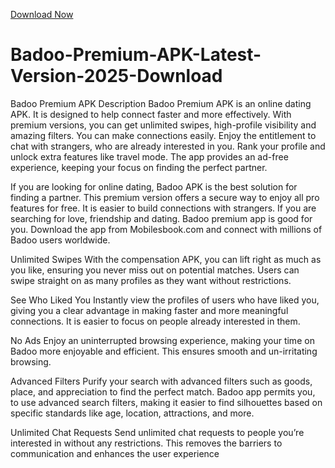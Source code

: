 <a href="https://www.mobilesbook.com/badoo-premium-apk/" target="_blank">Download Now</a>

# Badoo-Premium-APK-Latest-Version-2025-Download

Badoo Premium APK Description
Badoo Premium APK is an online dating APK. It is designed to help connect faster and more effectively. With premium versions, you can get unlimited swipes, high-profile visibility and amazing filters. You can make connections easily. Enjoy the entitlement to chat with strangers, who are already interested in you. Rank your profile and unlock extra features like travel mode. The app provides an ad-free experience, keeping your focus on finding the perfect partner.

If you are looking for online dating, Badoo APK is the best solution for finding a partner. This premium version offers a secure way to enjoy all pro features for free. It is easier to build connections with strangers. If you are searching for love, friendship and dating. Badoo premium app is good for you. Download the app from Mobilesbook.com and connect with millions of Badoo users worldwide.

Unlimited Swipes
With the compensation APK, you can lift right as much as you like, ensuring you never miss out on potential matches. Users can swipe straight on as many profiles as they want without restrictions.

See Who Liked You
Instantly view the profiles of users who have liked you, giving you a clear advantage in making faster and more meaningful connections. It is easier to focus on people already interested in them.

No Ads
Enjoy an uninterrupted browsing experience, making your time on Badoo more enjoyable and efficient. This ensures smooth and un-irritating browsing.

Advanced Filters
Purify your search with advanced filters such as goods, place, and appreciation to find the perfect match. Badoo app permits you, to use advanced search filters, making it easier to find silhouettes based on specific standards like age, location, attractions, and more.

Unlimited Chat Requests
Send unlimited chat requests to people you’re interested in without any restrictions. This removes the barriers to communication and enhances the user experience

